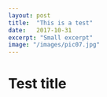 ```yaml
---
layout: post
title:  "This is a test"
date:   2017-10-31
excerpt: "Small excerpt"
image: "/images/pic07.jpg"
---
```


# Test title

